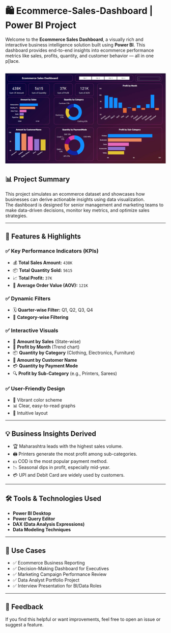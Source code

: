 # 🛍️ Ecommerce-Sales-Dashboard | Power BI Project

Welcome to the **Ecommerce Sales Dashboard**, a visually rich and interactive business intelligence solution built using **Power BI**. This dashboard provides end-to-end insights into ecommerce performance metrics like sales, profits, quantity, and customer behavior — all in one p[lace.

![Dashboard Preview](https://github.com/Gopaljha1804/Ecommerce-Sales-Dashboard/blob/main/Ecommerce%20sales%20Dashboard.png?raw=true)
---

## 📊 Project Summary

This project simulates an ecommerce dataset and showcases how businesses can derive actionable insights using data visualization.  
The dashboard is designed for senior management and marketing teams to make data-driven decisions, monitor key metrics, and optimize sales strategies.

---

## 🚀 Features & Highlights

### ✅ Key Performance Indicators (KPIs)
- 💰 **Total Sales Amount:** `438K`  
- 📦 **Total Quantity Sold:** `5615`  
- 📈 **Total Profit:** `37K`  
- 🧮 **Average Order Value (AOV):** `121K`

### ✅ Dynamic Filters
- 🗓️ **Quarter-wise Filter:** Q1, Q2, Q3, Q4  
- 📁 **Category-wise Filtering**

### ✅ Interactive Visuals
- 📍 **Amount by Sales** (State-wise)  
- 📅 **Profit by Month** (Trend chart)  
- 📦 **Quantity by Category** (Clothing, Electronics, Furniture)  
- 👤 **Amount by Customer Name**  
- 💳 **Quantity by Payment Mode**  
- 🔍 **Profit by Sub-Category** (e.g., Printers, Sarees)

### ✅ User-Friendly Design
- 🌈 Vibrant color scheme  
- 📊 Clear, easy-to-read graphs  
- 🧭 Intuitive layout

---

## 💡 Business Insights Derived

- 🏆 Maharashtra leads with the highest sales volume.
- 🖨️ Printers generate the most profit among sub-categories.
- 💵 COD is the most popular payment method.
- 📉 Seasonal dips in profit, especially mid-year.
- 💳 UPI and Debit Card are widely used by customers.

---

## 🛠 Tools & Technologies Used

- **Power BI Desktop**
- **Power Query Editor**
- **DAX (Data Analysis Expressions)**
- **Data Modeling Techniques**

---

## 📌 Use Cases

- ✅ Ecommerce Business Reporting  
- ✅ Decision-Making Dashboard for Executives  
- ✅ Marketing Campaign Performance Review  
- ✅ Data Analyst Portfolio Project  
- ✅ Interview Presentation for BI/Data Roles  

---
## 💬 Feedback
If you find this helpful or want improvements, feel free to open an issue or suggest a feature.


